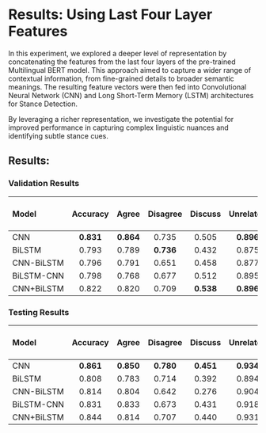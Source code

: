 # Results: Using Last Four Layer Features

In this experiment, we explored a deeper level of representation by concatenating the features from the last four layers of the pre-trained Multilingual BERT model. This approach aimed to capture a wider range of contextual information, from fine-grained details to broader semantic meanings. The resulting feature vectors were then fed into Convolutional Neural Network (CNN) and Long Short-Term Memory (LSTM) architectures for Stance Detection.

By leveraging a richer representation, we investigate the potential for improved performance in capturing complex linguistic nuances and identifying subtle stance cues.

## Results:

### Validation Results

| Model | Accuracy | Agree | Disagree | Discuss | Unrelated | Macro f1-score |
|:---|:---:|:---:|:---:|:---:|:---:|:---:|
| CNN | **0.831** | **0.864** | 0.735 | 0.505 | **0.896** | **0.750** |
| BiLSTM | 0.793 | 0.789 | **0.736** | 0.432 | 0.875 | 0.708 |
| CNN-BiLSTM | 0.796 | 0.791 | 0.651 | 0.458 | 0.877 | 0.694 |
| BiLSTM-CNN | 0.798 | 0.768 | 0.677 | 0.512 | 0.895 | 0.713 |
| CNN+BiLSTM | 0.822 | 0.820 | 0.709 | **0.538** | **0.896** | 0.741 |

### Testing Results

| Model | Accuracy | Agree | Disagree | Discuss | Unrelated | Macro f1-score |
|:---|:---:|:---:|:---:|:---:|:---:|:---:|
| CNN | **0.861** | **0.850** | **0.780** | **0.451** | **0.934** | **0.754** |
| BiLSTM | 0.808 | 0.783 | 0.714 | 0.392 | 0.894 | 0.696 |
| CNN-BiLSTM | 0.814 | 0.804 | 0.642 | 0.276 | 0.904 | 0.656 |
| BiLSTM-CNN | 0.831 | 0.833 | 0.673 | 0.431 | 0.918 | 0.714 |
| CNN+BiLSTM | 0.844 | 0.814 | 0.707 | 0.440 | 0.931 | 0.723 |